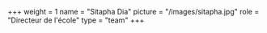 +++
weight = 1
name = "Sitapha Dia"
picture = "/images/sitapha.jpg"
role = "Directeur de l'école"
type = "team"
+++
~~~~
